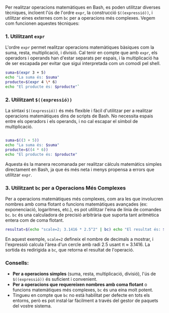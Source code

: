 
Per realitzar operacions matemàtiques en Bash, es poden utilitzar diverses tècniques, incloent l'ús de l'ordre `expr`, la construcció `$((expressió))`, i utilitzar eines externes com `bc` per a operacions més complexes. Vegem com funcionen aquestes tècniques:

### 1. Utilitzant `expr`

L'ordre `expr` permet realitzar operacions matemàtiques bàsiques com la suma, resta, multiplicació, i divisió. Cal tenir en compte que amb `expr`, els operadors i operands han d'estar separats per espais, i la multiplicació ha de ser escapada per evitar que sigui interpretada com un comodí pel shell.

``` bash
suma=$(expr 3 + 5) 
echo "La suma és: $suma"  
producte=$(expr 4 \* 6) 
echo "El producte és: $producte"`
```
### 2. Utilitzant `$((expressió))`

La sintaxi `$((expressió))` és més flexible i fàcil d'utilitzar per a realitzar operacions matemàtiques dins de scripts de Bash. No necessita espais entre els operadors i els operands, i no cal escapar el símbol de multiplicació.

``` bash

suma=$((3 + 5)) 
echo "La suma és: $suma"  
producte=$((4 * 6)) 
echo "El producte és: $producte"
```
Aquesta és la manera recomanada per realitzar càlculs matemàtics simples directament en Bash, ja que és més neta i menys propensa a errors que utilitzar `expr`.

### 3. Utilitzant `bc` per a Operacions Més Complexes

Per a operacions matemàtiques més complexes, com ara les que involucren nombres amb coma flotant o funcions matemàtiques avançades (ex: exponenciació, logaritmes, etc.), es pot utilitzar l'eina de línia de comandes `bc`. `bc` és una calculadora de precisió arbitrària que suporta tant aritmètica entera com de coma flotant.

``` bash
resultat=$(echo "scale=2; 3.1416 * 2.5^2" | bc) echo "El resultat és: $resultat"
```
En aquest exemple, `scale=2` defineix el nombre de decimals a mostrar, i l'expressió calcula l'àrea d'un cercle amb radi 2.5 usant π ≈ 3.1416. La sortida és redirigida a `bc`, que retorna el resultat de l'operació.

### Consells:

- **Per a operacions simples** (suma, resta, multiplicació, divisió), l'ús de `$((expressió))` és suficient i convenient.
- **Per a operacions que requereixen nombres amb coma flotant** o funcions matemàtiques més complexes, `bc` és una eina molt potent.
- Tingueu en compte que `bc` no està habilitat per defecte en tots els entorns, però es pot instal·lar fàcilment a través del gestor de paquets del vostre sistema.
